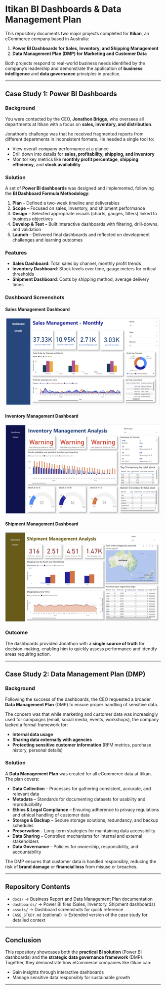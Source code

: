 # Itikan BI Dashboards & Data Management Plan  

This repository documents two major projects completed for **Itikan**, an eCommerce company based in Australia:  

1. **Power BI Dashboards for Sales, Inventory, and Shipping Management**  
2. **Data Management Plan (DMP) for Marketing and Customer Data**  

Both projects respond to real-world business needs identified by the company’s leadership and demonstrate the application of **business intelligence** and **data governance** principles in practice.  

---

## Case Study 1: Power BI Dashboards  

### Background  
You were contacted by the CEO, **Jonathon Briggs**, who oversees all departments at Itikan with a focus on **sales, inventory, and distribution**.  

Jonathon’s challenge was that he received fragmented reports from different departments in inconsistent formats. He needed a single tool to:  
- View overall company performance at a glance  
- Drill down into details for **sales, profitability, shipping, and inventory**  
- Monitor key metrics like **monthly profit percentage**, **shipping efficiency**, and **stock availability**  

### Solution  
A set of **Power BI dashboards** was designed and implemented, following the **BI Dashboard Formula Methodology**:  
1. **Plan** – Defined a two-week timeline and deliverables  
2. **Scope** – Focused on sales, inventory, and shipment performance  
3. **Design** – Selected appropriate visuals (charts, gauges, filters) linked to business objectives  
4. **Develop & Test** – Built interactive dashboards with filtering, drill-downs, and validation  
5. **Launch** – Delivered final dashboards and reflected on development challenges and learning outcomes  

### Features  
- **Sales Dashboard**: Total sales by channel, monthly profit trends  
- **Inventory Dashboard**: Stock levels over time, gauge meters for critical thresholds  
- **Shipment Dashboard**: Costs by shipping method, average delivery times  

### Dashboard Screenshots  

#### Sales Management Dashboard  
![Sales Dashboard](dashboards/sales_management.png)  

#### Inventory Management Dashboard  
![Inventory Dashboard](dashboards/Inventorymanagement.png)  

#### Shipment Management Dashboard  
![Shipment Dashboard](dashboards/shipment_analysis.png)  

### Outcome  
The dashboards provided Jonathon with a **single source of truth** for decision-making, enabling him to quickly assess performance and identify areas requiring action.  
 

---

## Case Study 2: Data Management Plan (DMP)  

### Background  
Following the success of the dashboards, the CEO requested a broader **Data Management Plan** (DMP) to ensure proper handling of sensitive data.  

The concern was that while marketing and customer data was increasingly used for campaigns (email, social media, events, workshops), the company lacked a formal framework for:  
- **Internal data usage**  
- **Sharing data externally with agencies**  
- **Protecting sensitive customer information** (RFM metrics, purchase history, personal details)  

### Solution  
A **Data Management Plan** was created for all eCommerce data at Itikan. The plan covers:  
- **Data Collection** – Processes for gathering consistent, accurate, and relevant data  
- **Metadata** – Standards for documenting datasets for usability and reproducibility  
- **Ethics & Legal Compliance** – Ensuring adherence to privacy regulations and ethical handling of customer data  
- **Storage & Backup** – Secure storage solutions, redundancy, and backup schedules  
- **Preservation** – Long-term strategies for maintaining data accessibility  
- **Data Sharing** – Controlled mechanisms for internal and external stakeholders  
- **Data Governance** – Policies for ownership, responsibility, and accountability  

The DMP ensures that customer data is handled responsibly, reducing the risk of **brand damage** or **financial loss** from misuse or breaches.  

---

## Repository Contents  

- `docs/` → Business Report and Data Management Plan documentation  
- `dashboards/` → Power BI files (Sales, Inventory, Shipment dashboards)  
- `assets/` → Dashboard screenshots for quick reference  
- `CASE_STUDY.md` (optional) → Extended version of the case study for detailed context  

---

## Conclusion  

This repository showcases both the **practical BI solution** (Power BI dashboards) and the **strategic data governance framework** (DMP). Together, they demonstrate how eCommerce companies like Itikan can:  
- Gain insights through interactive dashboards  
- Manage sensitive data responsibly for sustainable growth  

---
